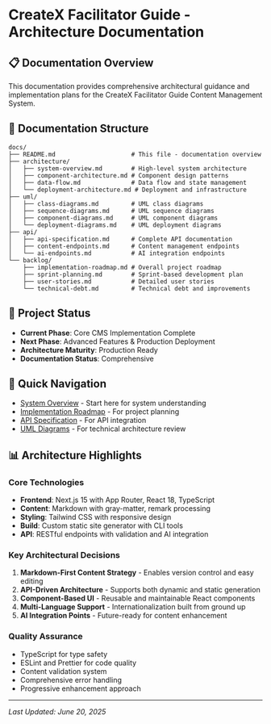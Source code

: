 # CreateX Facilitator Guide - Architecture Documentation

## 📋 Documentation Overview

This documentation provides comprehensive architectural guidance and implementation plans for the CreateX Facilitator Guide Content Management System.

## 📁 Documentation Structure

```
docs/
├── README.md                     # This file - documentation overview
├── architecture/
│   ├── system-overview.md        # High-level system architecture
│   ├── component-architecture.md # Component design patterns
│   ├── data-flow.md              # Data flow and state management
│   └── deployment-architecture.md # Deployment and infrastructure
├── uml/
│   ├── class-diagrams.md         # UML class diagrams
│   ├── sequence-diagrams.md      # UML sequence diagrams
│   ├── component-diagrams.md     # UML component diagrams
│   └── deployment-diagrams.md    # UML deployment diagrams
├── api/
│   ├── api-specification.md      # Complete API documentation
│   ├── content-endpoints.md      # Content management endpoints
│   └── ai-endpoints.md           # AI integration endpoints
└── backlog/
    ├── implementation-roadmap.md # Overall project roadmap
    ├── sprint-planning.md        # Sprint-based development plan
    ├── user-stories.md           # Detailed user stories
    └── technical-debt.md         # Technical debt and improvements
```

## 🎯 Project Status

- **Current Phase**: Core CMS Implementation Complete
- **Next Phase**: Advanced Features & Production Deployment
- **Architecture Maturity**: Production Ready
- **Documentation Status**: Comprehensive

## 🚀 Quick Navigation

- [System Overview](./architecture/system-overview.md) - Start here for system understanding
- [Implementation Roadmap](./backlog/implementation-roadmap.md) - For project planning
- [API Specification](./api/api-specification.md) - For API integration
- [UML Diagrams](./uml/) - For technical architecture review

## 📊 Architecture Highlights

### Core Technologies
- **Frontend**: Next.js 15 with App Router, React 18, TypeScript
- **Content**: Markdown with gray-matter, remark processing
- **Styling**: Tailwind CSS with responsive design
- **Build**: Custom static site generator with CLI tools
- **API**: RESTful endpoints with validation and AI integration

### Key Architectural Decisions
1. **Markdown-First Content Strategy** - Enables version control and easy editing
2. **API-Driven Architecture** - Supports both dynamic and static generation
3. **Component-Based UI** - Reusable and maintainable React components
4. **Multi-Language Support** - Internationalization built from ground up
5. **AI Integration Points** - Future-ready for content enhancement

### Quality Assurance
- TypeScript for type safety
- ESLint and Prettier for code quality
- Content validation system
- Comprehensive error handling
- Progressive enhancement approach

---

*Last Updated: June 20, 2025*
